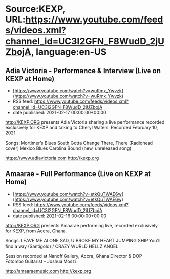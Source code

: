 # Source:KEXP, URL:https://www.youtube.com/feeds/videos.xml?channel_id=UC3I2GFN_F8WudD_2jUZbojA, language:en-US

## Adia Victoria - Performance & Interview (Live on KEXP at Home)
 - [https://www.youtube.com/watch?v=wuRmx_Ywvzk](https://www.youtube.com/watch?v=wuRmx_Ywvzk)
 - RSS feed: https://www.youtube.com/feeds/videos.xml?channel_id=UC3I2GFN_F8WudD_2jUZbojA
 - date published: 2021-02-17 00:00:00+00:00

http://KEXP.ORG presents Adia Victoria sharing a live performance recorded exclusively for KEXP and talking to Cheryl Waters. Recorded February 10, 2021.

Songs:
Mortimer’s Blues
South Gotta Change
There, There (Radiohead cover)
Mexico Blues
Carolina Bound (new, unreleased song)

https://www.adiavictoria.com
http://kexp.org

## Amaarae - Full Performance (Live on KEXP at Home)
 - [https://www.youtube.com/watch?v=etkQuTWAE6w](https://www.youtube.com/watch?v=etkQuTWAE6w)
 - RSS feed: https://www.youtube.com/feeds/videos.xml?channel_id=UC3I2GFN_F8WudD_2jUZbojA
 - date published: 2021-02-16 00:00:00+00:00

http://KEXP.ORG presents Amaarae performing live, recorded exclusively for KEXP, from Accra, Ghana.

Songs:
LEAVE ME ALONE
SAD, U BROKE MY HEART
JUMPING SHIP
You'll find a way (Santigold) / CRAZY WURLD
HELLZ ANGEL

Session recorded at Nanoff Gallery, Accra, Ghana
Director & DOP - Fotombo 
Guitarist - Joshua Moszi 

http://amaaraemusic.com
http://kexp.org

